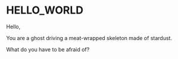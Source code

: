 # HELLO_WORLD

Hello,

You are a ghost driving a meat-wrapped skeleton made of stardust.

What do you have to be afraid of?
